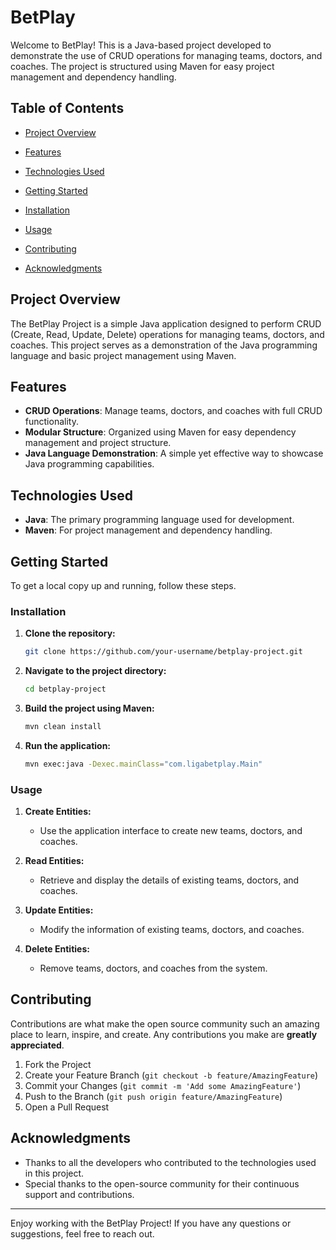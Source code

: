 # BetPlay

Welcome to BetPlay! This is a Java-based project developed to demonstrate the use of CRUD operations for managing teams, doctors, and coaches. The project is structured using Maven for easy project management and dependency handling.

## Table of Contents

- [Project Overview](#project-overview)
- [Features](#features)
- [Technologies Used](#technologies-used)

- [Getting Started](#getting-started)
- [Installation](#installation)
- [Usage](#usage)
- [Contributing](#contributing)
- [Acknowledgments](#acknowledgments)

## Project Overview

The BetPlay Project is a simple Java application designed to perform CRUD (Create, Read, Update, Delete) operations for managing teams, doctors, and coaches. This project serves as a demonstration of the Java programming language and basic project management using Maven.

## Features

- **CRUD Operations**: Manage teams, doctors, and coaches with full CRUD functionality.
- **Modular Structure**: Organized using Maven for easy dependency management and project structure.
- **Java Language Demonstration**: A simple yet effective way to showcase Java programming capabilities.

## Technologies Used

- **Java**: The primary programming language used for development.
- **Maven**: For project management and dependency handling.

## Getting Started

To get a local copy up and running, follow these steps.

### Installation

1. **Clone the repository:**

   ```bash
   git clone https://github.com/your-username/betplay-project.git
   ```

2. **Navigate to the project directory:**

   ```bash
   cd betplay-project
   ```

3. **Build the project using Maven:**

   ```bash
   mvn clean install
   ```

4. **Run the application:**

   ```bash
   mvn exec:java -Dexec.mainClass="com.ligabetplay.Main"
   ```

### Usage

1. **Create Entities:**
   - Use the application interface to create new teams, doctors, and coaches.

2. **Read Entities:**
   - Retrieve and display the details of existing teams, doctors, and coaches.

3. **Update Entities:**
   - Modify the information of existing teams, doctors, and coaches.

4. **Delete Entities:**
   - Remove teams, doctors, and coaches from the system.

## Contributing

Contributions are what make the open source community such an amazing place to learn, inspire, and create. Any contributions you make are **greatly appreciated**.

1. Fork the Project
2. Create your Feature Branch (`git checkout -b feature/AmazingFeature`)
3. Commit your Changes (`git commit -m 'Add some AmazingFeature'`)
4. Push to the Branch (`git push origin feature/AmazingFeature`)
5. Open a Pull Request

## Acknowledgments

- Thanks to all the developers who contributed to the technologies used in this project.
- Special thanks to the open-source community for their continuous support and contributions.

---

Enjoy working with the BetPlay Project! If you have any questions or suggestions, feel free to reach out.
